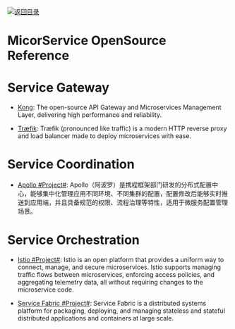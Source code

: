 [![返回目录](https://parg.co/UGo)](https://github.com/wxyyxc1992/Awesome-Links)

# MicorService OpenSource Reference

# Service Gateway

* [Kong](https://getkong.org/): The open-source API Gateway and Microservices Management Layer, delivering high performance and reliability.

* [Træfik](https://github.com/containous/traefik): Træfik (pronounced like traffic) is a modern HTTP reverse proxy and load balancer made to deploy microservices with ease.

# Service Coordination

* [Apollo #Project#](https://github.com/ctripcorp/apollo): Apollo（阿波罗）是携程框架部门研发的分布式配置中心，能够集中化管理应用不同环境、不同集群的配置，配置修改后能够实时推送到应用端，并且具备规范的权限、流程治理等特性，适用于微服务配置管理场景。

# Service Orchestration

* [Istio #Project#](https://istio.io/about/intro.html): Istio is an open platform that provides a uniform way to connect, manage, and secure microservices. Istio supports managing traffic flows between microservices, enforcing access policies, and aggregating telemetry data, all without requiring changes to the microservice code.

* [Service Fabric #Project#](https://github.com/Microsoft/service-fabric): Service Fabric is a distributed systems platform for packaging, deploying, and managing stateless and stateful distributed applications and containers at large scale. 
